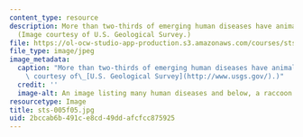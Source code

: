 ```yaml
---
content_type: resource
description: More than two-thirds of emerging human diseases have animal origins.
  (Image courtesy of U.S. Geological Survey.)
file: https://ol-ocw-studio-app-production.s3.amazonaws.com/courses/sts-005-disease-and-society-in-america-fall-2005/2bccab6b491ce8cd49ddafcfcc875925_sts-005f05.jpg
file_type: image/jpeg
image_metadata:
  caption: "More than two-thirds of emerging human diseases have animal origins. (Image\
    \ courtesy of\_[U.S. Geological Survey](http://www.usgs.gov/).)"
  credit: ''
  image-alt: An image listing many human diseases and below, a raccoon.
resourcetype: Image
title: sts-005f05.jpg
uid: 2bccab6b-491c-e8cd-49dd-afcfcc875925
---
```

